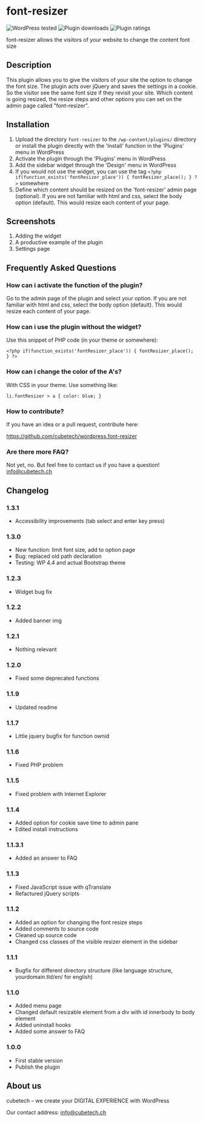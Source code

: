 # font-resizer

![WordPress tested](https://img.shields.io/wordpress/v/font-resizer.svg) ![Plugin downloads](https://img.shields.io/wordpress/plugin/dt/font-resizer.svg) ![Plugin ratings](https://img.shields.io/wordpress/plugin/r/font-resizer.svg)

font-resizer allows the visitors of your website to change the content font size

## Description

This plugin allows you to give the visitors of your site the option to change the font size.
The plugin acts over jQuery and saves the settings in a cookie. So the visitor see the same font size if they revisit your site.
Which content is going resized, the resize steps and other options you can set on the admin page called "font-resizer".

## Installation

1. Upload the directory `font-resizer` to the `/wp-content/plugins/` directory or install the plugin directly with the 'Install' function in the 'Plugins' menu in WordPress
1. Activate the plugin through the 'Plugins' menu in WordPress
1. Add the sidebar widget through the 'Design' menu in WordPress
1. If you would not use the widget, you can use the tag `<?php if(function_exists('fontResizer_place')) { fontResizer_place(); } ?>` somewhere
1. Define which content should be resized on the 'font-resizer' admin page (optional). If you are not familiar with html and css, select the body option (default). This would resize each content of your page.

## Screenshots

1. Adding the widget
2. A productive example of the plugin
3. Settings page

## Frequently Asked Questions

### How can i activate the function of the plugin?

Go to the admin page of the plugin and select your option. If you are not familiar with html and css, select the body option (default). This would resize each content of your page.

### How can i use the plugin without the widget?

Use this snippet of PHP code (in your theme or somewhere):

```<?php if(function_exists('fontResizer_place')) { fontResizer_place(); } ?>```

### How can i change the color of the A's?

With CSS in your theme.
Use something like:

```li.fontResizer > a { color: blue; }```

### How to contribute?

If you have an idea or a pull request, contribute here:

https://github.com/cubetech/wordpress.font-resizer

### Are there more FAQ?

Not yet, no. But feel free to contact us if you have a question! info@cubetech.ch

## Changelog

### 1.3.1

* Accessibility improvements (tab select and enter key press)

### 1.3.0

* New function: limit font size, add to option page
* Bug: replaced old path declaration
* Testing: WP 4.4 and actual Bootstrap theme

### 1.2.3

* Widget bug fix

### 1.2.2

* Added banner img

### 1.2.1

* Nothing relevant

### 1.2.0

* Fixed some deprecated functions

### 1.1.9

* Updated readme

### 1.1.7

* Little jquery bugfix for function ownid

### 1.1.6

* Fixed PHP problem

### 1.1.5

* Fixed problem with Internet Explorer

### 1.1.4

* Added option for cookie save time to admin pane
* Edited install instructions

### 1.1.3.1

* Added an answer to FAQ

### 1.1.3

* Fixed JavaScript issue with qTranslate
* Refactured jQuery scripts

### 1.1.2
* Added an option for changing the font resize steps
* Added comments to source code
* Cleaned up source code
* Changed css classes of the visible resizer element in the sidebar

### 1.1.1
* Bugfix for different directory structure (like language structure, yourdomain.tld/en/ for english)

### 1.1.0
* Added menu page
* Changed default resizable element from a div with id innerbody to body element
* Added uninstall hooks
* Added some answer to FAQ

### 1.0.0
* First stable version
* Publish the plugin

## About us

cubetech – we create your DIGITAL EXPERIENCE with WordPress

Our contact address: info@cubetech.ch
